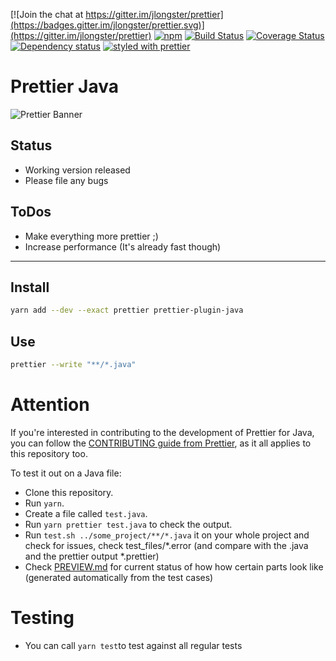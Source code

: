 [![Join the chat at https://gitter.im/jlongster/prettier](https://badges.gitter.im/jlongster/prettier.svg)](https://gitter.im/jlongster/prettier)
[![npm](https://img.shields.io/npm/v/prettier-plugin-java.svg)](https://www.npmjs.com/package/prettier-plugin-java)
[![Build Status](https://travis-ci.org/jhipster/prettier-java.svg?branch=master)](https://travis-ci.org/jhipster/prettier-java)
[![Coverage Status](https://coveralls.io/repos/jhipster/prettier-java/badge.svg?branch=master)](https://coveralls.io/r/jhipster/prettier-java?branch=master)
[![Dependency status](https://img.shields.io/david/jhipster/prettier-java.svg)](https://david-dm.org/jhipster/prettier-java)
[![styled with prettier](https://img.shields.io/badge/styled_with-prettier-ff69b4.svg)](https://github.com/prettier/prettier)

# Prettier Java

![Prettier Banner](https://raw.githubusercontent.com/prettier/prettier-logo/master/images/prettier-banner-light.png)

## Status
* Working version released
* Please file any bugs

## ToDos
* Make everything more prettier ;)
* Increase performance (It's already fast though)
---

## Install

```bash
yarn add --dev --exact prettier prettier-plugin-java
```

## Use

```bash
prettier --write "**/*.java"
```

# Attention

If you're interested in contributing to the development of Prettier for Java, you can follow the [CONTRIBUTING guide from Prettier](https://github.com/prettier/prettier/blob/master/CONTRIBUTING.md), as it all applies to this repository too.

To test it out on a Java file:

* Clone this repository.
* Run `yarn`.
* Create a file called `test.java`.
* Run `yarn prettier test.java` to check the output.
* Run `test.sh ../some_project/**/*.java` it on your whole project and check for issues, check test_files/*.error (and compare with the .java and the prettier output *.prettier)
* Check [PREVIEW.md](PREVIEW.md) for current status of how how certain parts look like (generated automatically from the test cases)

# Testing
* You can call `yarn test`to test against all regular tests
